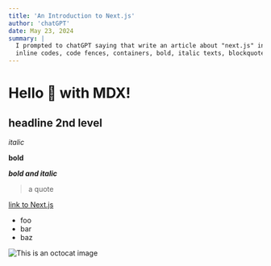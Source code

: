 ```yaml
---
title: 'An Introduction to Next.js'
author: 'chatGPT'
date: May 23, 2024
summary: |
  I prompted to chatGPT saying that write an article about "next.js" including markdown headings, 
  inline codes, code fences, containers, bold, italic texts, blockquotes, lists etc.
---
```


# Hello 👋 with MDX!

## headline 2nd level

_italic_

**bold**

**_bold and italic_**

> a quote

[link to Next.js](https://nextjs.org)

- foo
- bar
- baz

![This is an octocat image](https://myoctocat.com/assets/images/base-octocat.svg "I'm the title of the octocat image")
